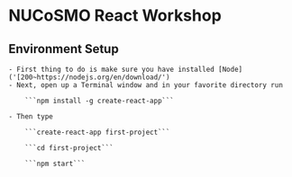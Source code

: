 # NUCoSMO React Workshop

## Environment Setup
    - First thing to do is make sure you have installed [Node]('[200~https://nodejs.org/en/download/')
    - Next, open up a Terminal window and in your favorite directory run

        ```npm install -g create-react-app```

    - Then type

        ```create-react-app first-project```

        ```cd first-project```

        ```npm start```

